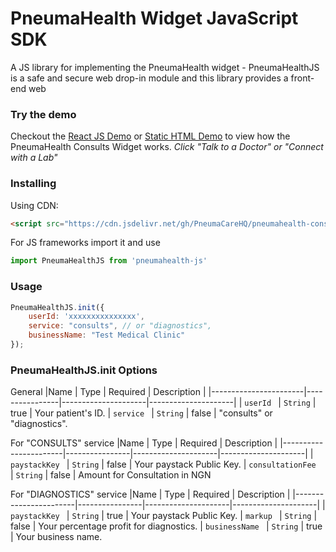 # PneumaHealth Widget JavaScript SDK

A JS library for implementing the PneumaHealth widget - PneumaHealthJS is a safe and secure web drop-in module and this library provides a front-end web

### Try the demo
Checkout the [React JS Demo](https://codesandbox.io/s/pneumahealth-js-demo-yo832) or [Static HTML Demo](https://codesandbox.io/s/pneumahealth-js-html-demo-ihd3i) to view how the PneumaHealth Consults Widget works. *Click "Talk to a Doctor" or "Connect with a Lab"*

### Installing

Using CDN:
```html
<script src="https://cdn.jsdelivr.net/gh/PneumaCareHQ/pneumahealth-consults-js@1.0.4/dist/bundle.js"/>
```

For JS frameworks import it and use
```js
import PneumaHealthJS from 'pneumahealth-js'
```

### Usage

```js
PneumaHealthJS.init({
    userId: 'xxxxxxxxxxxxxxx',
    service: "consults", // or "diagnostics",
    businessName: "Test Medical Clinic"
});
```


### PneumaHealthJS.init Options
General
|Name                   | Type           | Required            | Description         |
|-----------------------|----------------|---------------------|---------------------|
|  `userId `             | `String`       | true                | Your patient's ID.
|  `service `             | `String`       | false                | "consults" or "diagnostics".

For "CONSULTS" service
|Name                   | Type           | Required            | Description         |
|-----------------------|----------------|---------------------|---------------------|
|  `paystackKey `             | `String`       | false | Your paystack Public Key.
|  `consultationFee `             | `String`       | false | Amount for Consultation in NGN

For "DIAGNOSTICS" service
|Name                   | Type           | Required            | Description         |
|-----------------------|----------------|---------------------|---------------------|
|  `paystackKey `             | `String`       | true | Your paystack Public Key.
|  `markup `             | `String`       | false                | Your percentage profit for diagnostics.
|  `businessName `             | `String`       | true | Your business name.